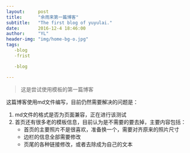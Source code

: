 ```yaml
---
layout:     post
title:      "余雨来第一篇博客"
subtitle:   "The first blog of yuyulai."
date:       2016-12-4 18:46:00
author:     "YL"
header-img: "img/home-bg-o.jpg"
tags:
​	-blog
​	-frist

​	-blog

---
```


> 这是尝试使用模板的第一篇博客

这篇博客使用md文件编写，目前仍然需要解决的问题是：

1. md文件的格式是否为页面兼容，正在进行该测试
2. 首页还有很多老的模板信息，目前认为是不需要的要去掉，主要内容包括：
   - 首页的主要照片不是很喜欢，准备换一个，需要对齐原来的照片尺寸
   - 边栏的信息全部需要修改
   - 页尾的各种链接修改，或者去除成为自己的文本